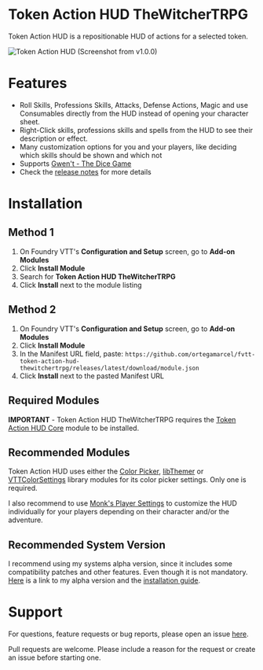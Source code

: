 # Token Action HUD TheWitcherTRPG
Token Action HUD is a repositionable HUD of actions for a selected token.

![Token Action HUD](.github/readme/token-action-hud.gif)
(Screenshot from v1.0.0)

# Features
- Roll Skills, Professions Skills, Attacks, Defense Actions, Magic and use Consumables directly from the HUD instead of opening your character sheet.
- Right-Click skills, professions skills and spells from the HUD to see their description or effect.
- Many customization options for you and your players, like deciding which skills should be shown and which not
- Supports [Gwen't - The Dice Game](https://github.com/ortegamarcel/fvtt-gwent#gwent---the-dice-game-)
- Check the [release notes](https://github.com/ortegamarcel/fvtt-token-action-hud-thewitchertrpg/releases) for more details

# Installation

## Method 1
1. On Foundry VTT's **Configuration and Setup** screen, go to **Add-on Modules**
2. Click **Install Module**
3. Search for **Token Action HUD TheWitcherTRPG** 
4. Click **Install** next to the module listing

## Method 2
1. On Foundry VTT's **Configuration and Setup** screen, go to **Add-on Modules**
2. Click **Install Module**
3. In the Manifest URL field, paste: `https://github.com/ortegamarcel/fvtt-token-action-hud-thewitchertrpg/releases/latest/download/module.json`
4. Click **Install** next to the pasted Manifest URL

## Required Modules
**IMPORTANT** - Token Action HUD TheWitcherTRPG requires the [Token Action HUD Core](https://foundryvtt.com/packages/token-action-hud-core) module to be installed.

## Recommended Modules
Token Action HUD uses either the [Color Picker](https://foundryvtt.com/packages/color-picker), [libThemer](https://foundryvtt.com/packages/lib-themer) or [VTTColorSettings](https://foundryvtt.com/packages/colorsettings) library modules for its color picker settings. Only one is required.

I also recommend to use [Monk's Player Settings](https://foundryvtt.com/packages/monks-player-settings) to customize the HUD individually for your players depending on their character and/or the adventure.

## Recommended System Version
I recommend using my systems alpha version, since it includes some compatibility patches and other features. Even though it is not mandatory. [Here](https://github.com/ortegamarcel/TheWitcherTRPG/wiki) is a link to my alpha version and the [installation guide](https://github.com/ortegamarcel/TheWitcherTRPG/wiki/Installation-Guide).


# Support

For questions, feature requests or bug reports, please open an issue [here](https://github.com/ortegamarcel/fvtt-token-action-hud-thewitchertrpg/issues).

Pull requests are welcome. Please include a reason for the request or create an issue before starting one.
